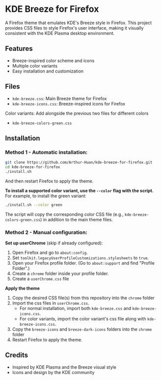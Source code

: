 # KDE Breeze for Firefox

A Firefox theme that emulates KDE's Breeze style in Firefox. This project provides CSS files to style Firefox's user interface, making it visually consistent with the KDE Plasma desktop environment.

## Features
- Breeze-inspired color scheme and icons
- Multiple color variants
- Easy installation and customization

## Files
- `kde-breeze.css`: Main Breeze theme for Firefox
- `kde-breeze-icons.css`: Breeze-inspired icons for Firefox

Color variants: Add alongside the previous two files for different colors

- `kde-breeze-colors-green.css`

## Installation

### Method 1 - Automatic installation:

   ```bash
   git clone https://github.com/Arthur-Huan/kde-breeze-for-firefox.git
   cd kde-breeze-for-firefox
   ./install.sh
   ```
   And then restart Firefox to apply the theme.
   
   **To install a supported color variant, use the `--color` flag with the script.**
   For example, to install the green variant:
   
   ```bash
   ./install.sh --color green
   ```
   The script will copy the corresponding color CSS file (e.g., `kde-breeze-colors-green.css`) in addition to the main theme files.

### Method 2 - Manual configuration:

**Set up userChrome** (skip if already configured):

1. Open Firefox and go to `about:config`.
2. Set `toolkit.legacyUserProfileCustomizations.stylesheets` to `true`.
3. Open your Firefox profile folder. (Go to `about:support` and find "Profile Folder".)
4. Create a `chrome` folder inside your profile folder.
5. Create a `userChrome.css` file

**Apply the theme**

1. Copy the desired CSS file(s) from this repository into the `chrome` folder
2. Import the css files in `userChrome.css`.
   * For normal installation, import both `kde-breeze.css` and `kde-breeze-icons.css`.
   * For color variants, import the color variant's css file along with `kde-breeze-icons.css`.
3. Copy the `breeze-icons` and `breeze-dark-icons` folders into the `chrome` folder
4. Restart Firefox to apply the theme.

## Credits
- Inspired by KDE Plasma and the Breeze visual style
- Icons and design by the KDE community
